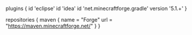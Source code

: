 plugins {
    id 'eclipse'
    id 'idea'
    id 'net.minecraftforge.gradle' version '5.1.+'
}

repositories {
    maven {
        name = "Forge"
        url = "https://maven.minecraftforge.net/"
    }
}
